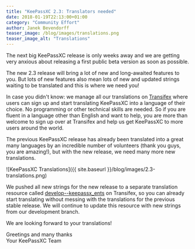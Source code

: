 ```yaml
---
title: "KeePassXC 2.3: Translators needed"
date: 2018-01-19T22:13:00+01:00
category: "Community Effort"
author: Janek Bevendorff
teaser_image: /blog/images/translations.png
teaser_image_alt: "Translations"
---
```


The next big KeePassXC release is only weeks away and we are getting very anxious about releasing a first public
beta version as soon as possible.

The new 2.3 release will bring a lot of new and long-awaited features to you. But lots of new features also
mean lots of new and updated strings waiting to be translated and this is where we need you!

<!--more-->

In case you didn't know: we manage all our translations on
[Transifex](https://www.transifex.com/keepassxc/keepassxc/dashboard/) where users can sign up and start
translating KeePassXC into a language of their choice. No programming or other technical skills are needed.
So if you are fluent in a language other than English and want to help, you are more than welcome
to sign up over at Transifex and help us get KeePassXC to more users around the world.

The previous KeePassXC release has already been translated into a great many languages by an incredible number of
volunteers (thank you guys, you are amazing!), but with the new release, we need many more new translations. 

![KeePassXC Translations]({{ site.baseurl }}/blog/images/2.3-translations.png)

We pushed all new strings for the new release to a separate translation resource called
[develop--keepassx_ents](https://www.transifex.com/keepassxc/keepassxc/develop--keepassx_ents/) on Transifex,
so you can already start translating without messing with the translations for the previous stable release.
We will continue to update this resource with new strings from our development branch.

We are looking forward to your translations!

Greetings and many thanks<br>
Your KeePassXC Team
